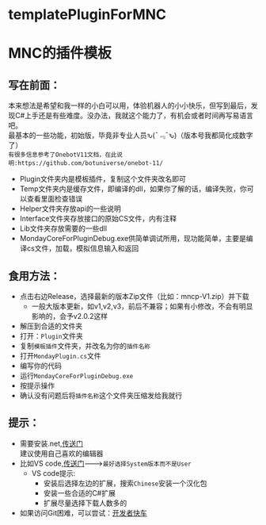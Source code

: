 # templatePluginForMNC
MNC的插件模板
=

写在前面：
-
本来想法是希望和我一样的小白可以用，体验机器人的小小快乐，但写到最后，发现C#上手还是有些难度。没办法，我就这个能力了，有机会或者时间再写易语言吧。<br>
最基本的一些功能，初始版，毕竟非专业人员ԅ(¯﹃¯ԅ)（版本号我都简化成数字了）<br>
`有很多信息参考了OnebotV11文档，在此说明:https://github.com/botuniverse/onebot-11/`
* Plugin文件夹内是模板插件，复制这个文件夹改名即可
* Temp文件夹内是缓存文件，即编译的dll，如果你了解的话，编译失败，你可以查看里面检查错误
* Helper文件夹存放api的一些说明
* Interface文件夹存放接口的原始CS文件，内有注释
* Lib文件夹存放需要的一些dll
* MondayCoreForPluginDebug.exe供简单调试所用，现功能简单，主要是编译cs文件，加载，模拟信息输入和返回

食用方法：
-
* 点击右边Release，选择最新的版本Zip文件（比如：mncp-V1.zip）并下载<br>
  * 一般大版本更新，如v1,v2,v3，前后不兼容；如果有小修改，不会有明显影响的，会予v2.0.2这样
* 解压到合适的文件夹<br>
* 打开：`Plugin`文件夹<br>
* 复制`模板插件`文件夹，并改名为你的`插件名称`<br>
* 打开`MondayPlugin.cs`文件<br>
* 编写你的代码<br>
* 运行`MondayCoreForPluginDebug.exe`<br>
* 按提示操作<br>
* 确认没有问题后将`插件名称`这个文件夹压缩发给我就行<br>

提示：
-
* 需要安装.net,[传送门](https://dotnet.microsoft.com/zh-cn/download)<br>
建议使用自己喜欢的编辑器<br>
* 比如VS code,[传送门](https://code.visualstudio.com/download)--->`最好选择System版本而不是User`<br>
  * VS code提示:
    * 安装后选择左边的扩展，搜索`Chinese`安装一个汉化包
    * 安装一些合适的C#扩展
    * 扩展尽量选择下载人数多的[](url)
* 如果访问Git困难，可以尝试：[开发者快车](https://github.com/docmirror/dev-sidecar)
